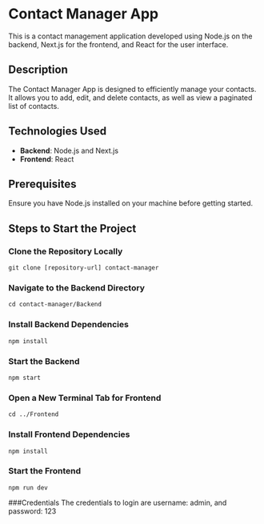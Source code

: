 # Contact Manager App

This is a contact management application developed using Node.js on the backend, Next.js for the frontend, and React for the user interface.

## Description

The Contact Manager App is designed to efficiently manage your contacts. It allows you to add, edit, and delete contacts, as well as view a paginated list of contacts.

## Technologies Used

- **Backend**: Node.js and Next.js
- **Frontend**: React

## Prerequisites

Ensure you have Node.js installed on your machine before getting started.

## Steps to Start the Project

### Clone the Repository Locally

```
git clone [repository-url] contact-manager
```

### Navigate to the Backend Directory

```
cd contact-manager/Backend
```

### Install Backend Dependencies

```
npm install
```

### Start the Backend

```
npm start
```

### Open a New Terminal Tab for Frontend

```
cd ../Frontend
```

### Install Frontend Dependencies

```
npm install
```

### Start the Frontend

```
npm run dev
```

###Credentials
The credentials to login are username: admin, and password: 123
